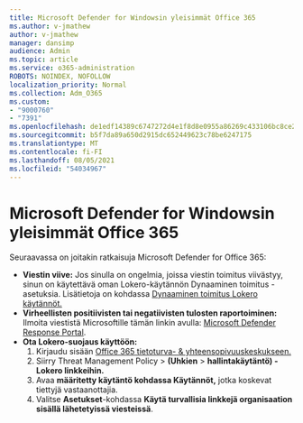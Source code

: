 ```yaml
---
title: Microsoft Defender for Windowsin yleisimmät Office 365
ms.author: v-jmathew
author: v-jmathew
manager: dansimp
audience: Admin
ms.topic: article
ms.service: o365-administration
ROBOTS: NOINDEX, NOFOLLOW
localization_priority: Normal
ms.collection: Adm_O365
ms.custom:
- "9000760"
- "7391"
ms.openlocfilehash: de1edf14389c6747272d4e1f8d8e0955a86269c433106bc8ce25129e78581ea7
ms.sourcegitcommit: b5f7da89a650d2915dc652449623c78be6247175
ms.translationtype: MT
ms.contentlocale: fi-FI
ms.lasthandoff: 08/05/2021
ms.locfileid: "54034967"
---
```

# <a name="fix-common-problems-with-microsoft-defender-for-office-365"></a>Microsoft Defender for Windowsin yleisimmät Office 365

Seuraavassa on joitakin ratkaisuja Microsoft Defender for Office 365:

- **Viestin viive:** Jos sinulla on ongelmia, joissa viestin toimitus viivästyy,  sinun on käytettävä oman Lokero-käytännön Dynaaminen toimitus -asetuksia. Lisätietoja on kohdassa [Dynaaminen toimitus Lokero käytännöt.](https://go.microsoft.com/fwlink/?linkid=2094106)
- **Virheellisten positiivisten tai negatiivisten tulosten raportoiminen:** Ilmoita viestistä Microsoftille tämän linkin avulla: [Microsoft Defender Response Portal](https://go.microsoft.com/fwlink/?linkid=2092835).
- **Ota Lokero-suojaus käyttöön:**
    1. Kirjaudu sisään [Office 365 tietoturva- & yhteensopivuuskeskukseen.](https://go.microsoft.com/fwlink/p/?linkid=2077143)
    2. Siirry Threat Management Policy   >  **(Uhkien**  >  **hallintakäytäntö) -Lokero linkkeihin.**
    3. Avaa **määritetty käytäntö kohdassa Käytännöt,** jotka koskevat tiettyjä vastaanottajia.
    4. Valitse **Asetukset**-kohdassa **Käytä turvallisia linkkejä organisaation sisällä lähetetyissä viesteissä**.
